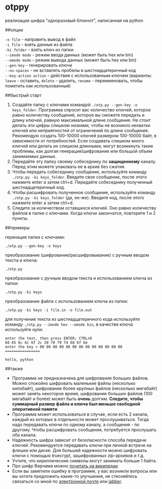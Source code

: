 otppy
=====
реализация шифра "одноразовый блокнот", написанная на python

##опции

`-o file` - направить вывод в файл  
`-i file` - взять данные из файла  
`-ki folder` - взять ключ из папки  
`--imode mode` - режим ввода данных (может быть hex или bin)  
`--omode mode` - режим вывода данных (может быть hex или bin)  
`--gen-key` - генерировать ключи  
`--no-spaces` - не вставлять пробелы в шестнадцатеричный код  
`--key-action action` - действия с использованным ключем (варианты: `leave` - оставить, `delete` - удалить, `rename` - переименовать, чтобы пометить как использованный)  

##быстрый старт

1. Создайте папку с ключами командой `./otp.py --gen-key -o keys_folder`. Программа спросит вас количество ключей, которое равно количеству сообщений, которое вы сможете передать и длину ключей, равную максимальной длине сообщения. Не стоит делать эти цифры слишком низкими, чтобы не возникло нехватки ключей или неприятностей от ограничений по длине сообщения. Рекомендую создать 100-10000 ключей размером 100-10000 байт, в зависимости от потребностей. Если создавать слишком много ключей или делать их слишком длинными, могут возникнуть такие проблемы, как долгая генерация/шифрование или большой объем занимаемых данных.
2. Передайте эту папку своему собеседнику по **защищенному** каналу. Перед этим можете упаковать ее в архив без сжатия.
3. Чтобы передать собеседнику сообщение, используйте команду `./otp.py -ki keys_folder`. Введите свое сообщение, после этого нажмите enter а затем ctrl+d. Передайте собеседнику полученный шестнадцатеричный код.
4. Чтобы расшифровать полученное сообщение, используйте команду `./otp.py -ki keys_folder` (да, ее-же). Введите код, после этого нажмите enter а затем ctrl+d.
5. Следите за количеством оставшихся ключей. Оно равно количеству файлов в папке с ключами. Когда ключи закончатся, повторите 1 и 2 пункты.

##примеры

геренация папки с ключами:

    ./otp.py --gen-key -o keys

преобразование (шифрование/расшифровывание) с ручным вводом текста и ключа:

    ./otp.py

преобразование с ручным вводом текста и использованием ключа из папки:

    ./otp.py -ki keys

преобразование файла с использованием ключа из папки:

    ./otp.py -ki keys -i file.in -o file.out

для получение текста из шестнадцатеричного кода используйте команду `./otp.py --imode hex --omode bin`, в качестве ключа используйте нули:

    enter the text, then press ENTER; CTRL+D
    68 65 6c 6c 6f 2c 20 70 79 74 68 6f 6e
    enter the key > 00 00 00 00 00 00 00 00 00 00 00 00 00
    ================

    hello, python

##также

* Программа не предназначена для шифрования больших файлов. Можно спокойно шифровать маленькие файлы (несколько килобайт), шифрование более крупных файлов (несколько мегабайт) может занять некоторое время, шифрование больших файлов (100 мегабайт и более) может быть **очень** долгим. **Следите, чтобы суммарный размер файла и ключа был меньше свободной оперативной памяти**
* Программа может использоваться в случае, если есть 2 канала, каждый из которых в отдельности может прослушиваться. Тогда надо передавать ключи по одному каналу, а сообщения - по другому. Чтобы расшифровать сообщения, потребуется прослушать оба канала.
* Надежность шифра зависит от безопасности способа передачи ключей. Рекомендуется передавать ключи при личной встрече на флешке или диске. Для большей надежности можно шифровать ключи с помощью truecrypt, зашифрованных zip-архивов и т.д.
* Учтите, что кириллические символы могут занимать больше 1 байта.
* Про шифр Вернама можно [почитать на википедии](http://ru.wikipedia.org/wiki/Шифр_Вернама)
* Если вы заметили ошибку в программе, у вас возникли вопросы или вы хотите предложить какие-то улучшения, не стесняйтесь связаться со мной по [электронной почте](mailto:anton-tsyganenko@yandex.ru) или [jabber](xmpp:antontsyganenko@jabber.ru).

